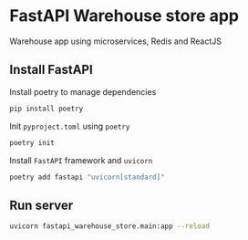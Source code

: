 # FastAPI Warehouse store app

Warehouse app using microservices, Redis and ReactJS

## Install FastAPI

Install poetry to manage dependencies

```bash
pip install poetry
```

Init `pyproject.toml` using `poetry`

```bash
poetry init
```

Install `FastAPI` framework and `uvicorn`

```bash
poetry add fastapi "uvicorn[standard]"
```

## Run server

```bash
uvicorn fastapi_warehouse_store.main:app --reload
```
